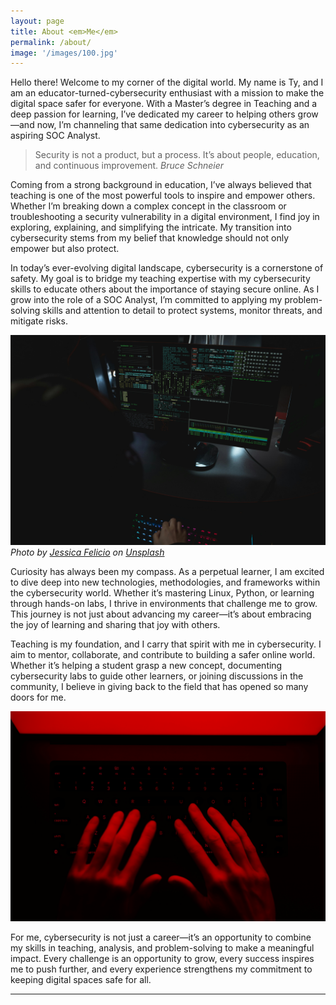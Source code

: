 ```yaml
---
layout: page
title: About <em>Me</em>
permalink: /about/
image: '/images/100.jpg'
---
```

Hello there!
Welcome to my corner of the digital world. My name is Ty, and I am an educator-turned-cybersecurity enthusiast with a mission to make the digital space safer for everyone. With a Master’s degree in Teaching and a deep passion for learning, I’ve dedicated my career to helping others grow—and now, I’m channeling that same dedication into cybersecurity as an aspiring SOC Analyst.

> Security is not a product, but a process. It’s about people, education, and continuous improvement.
> <cite>Bruce Schneier</cite>

Coming from a strong background in education, I’ve always believed that teaching is one of the most powerful tools to inspire and empower others. Whether I’m breaking down a complex concept in the classroom or troubleshooting a security vulnerability in a digital environment, I find joy in exploring, explaining, and simplifying the intricate. My transition into cybersecurity stems from my belief that knowledge should not only empower but also protect.

In today’s ever-evolving digital landscape, cybersecurity is a cornerstone of safety. My goal is to bridge my teaching expertise with my cybersecurity skills to educate others about the importance of staying secure online. As I grow into the role of a SOC Analyst, I’m committed to applying my problem-solving skills and attention to detail to protect systems, monitor threats, and mitigate risks.

![Friends](/images/102.jpg)
*Photo by [Jessica Felicio](https://unsplash.com/@jekafe) on [Unsplash](https://unsplash.com/photos/grayscale-photo-of-woman-standing-between-two-men-CT6G8Mz4grs)*

Curiosity has always been my compass. As a perpetual learner, I am excited to dive deep into new technologies, methodologies, and frameworks within the cybersecurity world. Whether it’s mastering Linux, Python, or learning through hands-on labs, I thrive in environments that challenge me to grow. This journey is not just about advancing my career—it’s about embracing the joy of learning and sharing that joy with others.

Teaching is my foundation, and I carry that spirit with me in cybersecurity. I aim to mentor, collaborate, and contribute to building a safer online world. Whether it’s helping a student grasp a new concept, documenting cybersecurity labs to guide other learners, or joining discussions in the community, I believe in giving back to the field that has opened so many doors for me.

![Friends](/images/99.jpg)

For me, cybersecurity is not just a career—it’s an opportunity to combine my skills in teaching, analysis, and problem-solving to make a meaningful impact. Every challenge is an opportunity to grow, every success inspires me to push further, and every experience strengthens my commitment to keeping digital spaces safe for all.


***
